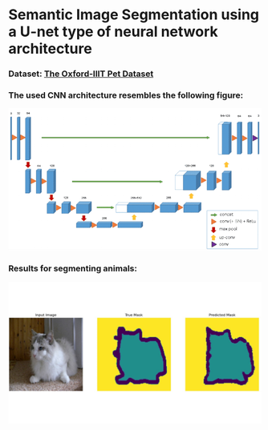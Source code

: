 # Semantic Image Segmentation using a U-net type of neural network architecture

### Dataset: [The Oxford-IIIT Pet Dataset](https://www.robots.ox.ac.uk/~vgg/data/pets/)
### The used CNN architecture resembles the following figure:
![CNN](https://github.com/MilenaTrajanoska/SemanticImageSegmentation/blob/master/images/unet.png)
### Results for segmenting animals:
![Results](https://github.com/MilenaTrajanoska/SemanticImageSegmentation/blob/master/images/segmentation_results.jpg)
